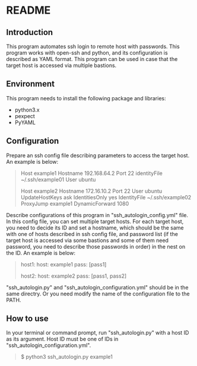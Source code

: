 # README

## Introduction
This program automates ssh login to remote host with passwords. This program works with open-ssh and python, and its configuration is described as YAML format. This program can be used in case that the target host is accessed via multiple bastions.

## Environment
This program needs to install the following package and libraries:
* python3.x
* pexpect
* PyYAML

## Configuration
Prepare an ssh config file describing parameters to access the target host. An example is below:

> Host example1
>    Hostname 192.168.64.2
>    Port 22
>    identityFile ~/.ssh/example01
>    User ubuntu
>
> Host example2
>    Hostname 172.16.10.2
>    Port 22
>    User ubuntu
>    UpdateHostKeys ask
>    IdentitiesOnly yes
>    IdentityFile ~/.ssh/example02
>    ProxyJump example1
>    DynamicForward 1080


Describe configurations of this program in "ssh_autologin_config.yml" file. In this config file, you can set multiple target hosts. For each target host, you need to decide its ID and set a hostname, which should be the same with one of hosts described in ssh config file, and password list (if the target host is accessed via some bastions and some of them need password, you need to describe those passwords in order) in the nest on the ID. An example is below:

> host1:
>   host: example1
>   pass: [pass1]
>
> host2:
>   host: example2
>   pass: [pass1, pass2]

"ssh_autologin.py" and "ssh_autologin_configuration.yml" should be in the same directry. Or you need modify the name of the configuration file to the PATH.

## How to use
In your terminal or command prompt, run "ssh_autologin.py" with a host ID as its argument. Host ID must be one of IDs in "ssh_autologin_configuration.yml".

> $ python3 ssh_autologin.py example1







